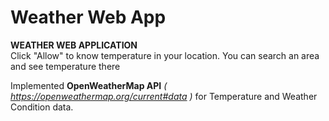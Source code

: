 # Weather Web App

**WEATHER WEB APPLICATION**  
Click "Allow" to know temperature in your location.
You can search an area and see temperature there

Implemented **OpenWeatherMap API** *( https://openweathermap.org/current#data )* for Temperature and Weather Condition data.

